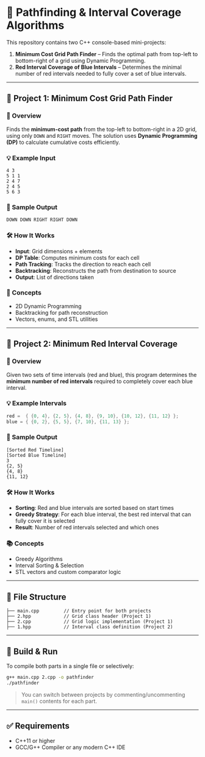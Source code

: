 
# 🧩 Pathfinding & Interval Coverage Algorithms

This repository contains two C++ console-based mini-projects:

1. **Minimum Cost Grid Path Finder** – Finds the optimal path from top-left to bottom-right of a grid using Dynamic Programming.
2. **Red Interval Coverage of Blue Intervals** – Determines the minimal number of red intervals needed to fully cover a set of blue intervals.

---

## 📘 Project 1: Minimum Cost Grid Path Finder

### 📌 Overview

Finds the **minimum-cost path** from the top-left to bottom-right in a 2D grid, using only `DOWN` and `RIGHT` moves. The solution uses **Dynamic Programming (DP)** to calculate cumulative costs efficiently.

### 💡 Example Input

```
4 3
5 1 1
2 4 7
2 4 5
5 6 3
```

### 🚀 Sample Output

```
DOWN DOWN RIGHT RIGHT DOWN
```

### 🛠️ How It Works

- **Input**: Grid dimensions + elements
- **DP Table**: Computes minimum costs for each cell
- **Path Tracking**: Tracks the direction to reach each cell
- **Backtracking**: Reconstructs the path from destination to source
- **Output**: List of directions taken

### 🧠 Concepts

- 2D Dynamic Programming
- Backtracking for path reconstruction
- Vectors, enums, and STL utilities

---

## 📘 Project 2: Minimum Red Interval Coverage

### 📌 Overview

Given two sets of time intervals (red and blue), this program determines the **minimum number of red intervals** required to completely cover each blue interval.

### 💡 Example Intervals

```cpp
red =  { {0, 4}, {2, 5}, {4, 8}, {9, 10}, {10, 12}, {11, 12} };
blue = { {0, 2}, {5, 5}, {7, 10}, {11, 13} };
```

### 🚀 Sample Output

```
[Sorted Red Timeline]
[Sorted Blue Timeline]
3
{2, 5}
{4, 8}
{11, 12}
```

### 🛠️ How It Works

- **Sorting**: Red and blue intervals are sorted based on start times
- **Greedy Strategy**: For each blue interval, the best red interval that can fully cover it is selected
- **Result**: Number of red intervals selected and which ones

### 📚 Concepts

- Greedy Algorithms
- Interval Sorting & Selection
- STL vectors and custom comparator logic

---

## 📂 File Structure

```
├── main.cpp         // Entry point for both projects
├── 2.hpp            // Grid class header (Project 1)
├── 2.cpp            // Grid logic implementation (Project 1)
├── 1.hpp            // Interval class definition (Project 2)
```

---

## 🔧 Build & Run

To compile both parts in a single file or selectively:
```bash
g++ main.cpp 2.cpp -o pathfinder
./pathfinder
```

> You can switch between projects by commenting/uncommenting `main()` contents for each part.

---

## ✅ Requirements

- C++11 or higher
- GCC/G++ Compiler or any modern C++ IDE
